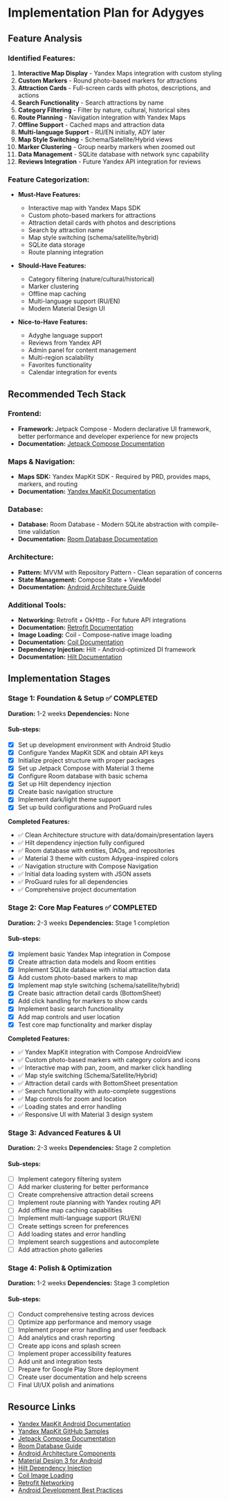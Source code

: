 # Implementation Plan for Adygyes

## Feature Analysis

### Identified Features:

1. **Interactive Map Display** - Yandex Maps integration with custom styling
2. **Custom Markers** - Round photo-based markers for attractions
3. **Attraction Cards** - Full-screen cards with photos, descriptions, and actions
4. **Search Functionality** - Search attractions by name
5. **Category Filtering** - Filter by nature, cultural, historical sites
6. **Route Planning** - Navigation integration with Yandex Maps
7. **Offline Support** - Cached maps and attraction data
8. **Multi-language Support** - RU/EN initially, ADY later
9. **Map Style Switching** - Schema/Satellite/Hybrid views
10. **Marker Clustering** - Group nearby markers when zoomed out
11. **Data Management** - SQLite database with network sync capability
12. **Reviews Integration** - Future Yandex API integration for reviews

### Feature Categorization:

- **Must-Have Features:**
  - Interactive map with Yandex Maps SDK
  - Custom photo-based markers for attractions
  - Attraction detail cards with photos and descriptions
  - Search by attraction name
  - Map style switching (schema/satellite/hybrid)
  - SQLite data storage
  - Route planning integration

- **Should-Have Features:**
  - Category filtering (nature/cultural/historical)
  - Marker clustering
  - Offline map caching
  - Multi-language support (RU/EN)
  - Modern Material Design UI

- **Nice-to-Have Features:**
  - Adyghe language support
  - Reviews from Yandex API
  - Admin panel for content management
  - Multi-region scalability
  - Favorites functionality
  - Calendar integration for events

## Recommended Tech Stack

### Frontend:
- **Framework:** Jetpack Compose - Modern declarative UI framework, better performance and developer experience for new projects
- **Documentation:** [Jetpack Compose Documentation](https://developer.android.com/jetpack/compose)

### Maps & Navigation:
- **Maps SDK:** Yandex MapKit SDK - Required by PRD, provides maps, markers, and routing
- **Documentation:** [Yandex MapKit Documentation](https://yandex.com/maps-api/docs/mapkit/index.html)

### Database:
- **Database:** Room Database - Modern SQLite abstraction with compile-time validation
- **Documentation:** [Room Database Documentation](https://developer.android.com/training/data-storage/room)

### Architecture:
- **Pattern:** MVVM with Repository Pattern - Clean separation of concerns
- **State Management:** Compose State + ViewModel
- **Documentation:** [Android Architecture Guide](https://developer.android.com/topic/architecture)

### Additional Tools:
- **Networking:** Retrofit + OkHttp - For future API integrations
- **Documentation:** [Retrofit Documentation](https://square.github.io/retrofit/)
- **Image Loading:** Coil - Compose-native image loading
- **Documentation:** [Coil Documentation](https://coil-kt.github.io/coil/compose/)
- **Dependency Injection:** Hilt - Android-optimized DI framework
- **Documentation:** [Hilt Documentation](https://developer.android.com/training/dependency-injection/hilt-android)

## Implementation Stages

### Stage 1: Foundation & Setup ✅ **COMPLETED**
**Duration:** 1-2 weeks
**Dependencies:** None

#### Sub-steps:
- [x] Set up development environment with Android Studio
- [x] Configure Yandex MapKit SDK and obtain API keys
- [x] Initialize project structure with proper packages
- [x] Set up Jetpack Compose with Material 3 theme
- [x] Configure Room database with basic schema
- [x] Set up Hilt dependency injection
- [x] Create basic navigation structure
- [x] Implement dark/light theme support
- [x] Set up build configurations and ProGuard rules

**Completed Features:**
- ✅ Clean Architecture structure with data/domain/presentation layers
- ✅ Hilt dependency injection fully configured
- ✅ Room database with entities, DAOs, and repositories
- ✅ Material 3 theme with custom Adygea-inspired colors
- ✅ Navigation structure with Compose Navigation
- ✅ Initial data loading system with JSON assets
- ✅ ProGuard rules for all dependencies
- ✅ Comprehensive project documentation

### Stage 2: Core Map Features ✅ **COMPLETED**
**Duration:** 2-3 weeks
**Dependencies:** Stage 1 completion

#### Sub-steps:
- [x] Implement basic Yandex Map integration in Compose
- [x] Create attraction data models and Room entities
- [x] Implement SQLite database with initial attraction data
- [x] Add custom photo-based markers to map
- [x] Implement map style switching (schema/satellite/hybrid)
- [x] Create basic attraction detail cards (BottomSheet)
- [x] Add click handling for markers to show cards
- [x] Implement basic search functionality
- [x] Add map controls and user location
- [x] Test core map functionality and marker display

**Completed Features:**
- ✅ Yandex MapKit integration with Compose AndroidView
- ✅ Custom photo-based markers with category colors and icons
- ✅ Interactive map with pan, zoom, and marker click handling
- ✅ Map style switching (Schema/Satellite/Hybrid)
- ✅ Attraction detail cards with BottomSheet presentation
- ✅ Search functionality with auto-complete suggestions
- ✅ Map controls for zoom and location
- ✅ Loading states and error handling
- ✅ Responsive UI with Material 3 design system

### Stage 3: Advanced Features & UI
**Duration:** 2-3 weeks
**Dependencies:** Stage 2 completion

#### Sub-steps:
- [ ] Implement category filtering system
- [ ] Add marker clustering for better performance
- [ ] Create comprehensive attraction detail screens
- [ ] Implement route planning with Yandex routing API
- [ ] Add offline map caching capabilities
- [ ] Implement multi-language support (RU/EN)
- [ ] Create settings screen for preferences
- [ ] Add loading states and error handling
- [ ] Implement search suggestions and autocomplete
- [ ] Add attraction photo galleries

### Stage 4: Polish & Optimization
**Duration:** 1-2 weeks
**Dependencies:** Stage 3 completion

#### Sub-steps:
- [ ] Conduct comprehensive testing across devices
- [ ] Optimize app performance and memory usage
- [ ] Implement proper error handling and user feedback
- [ ] Add analytics and crash reporting
- [ ] Create app icons and splash screen
- [ ] Implement proper accessibility features
- [ ] Add unit and integration tests
- [ ] Prepare for Google Play Store deployment
- [ ] Create user documentation and help screens
- [ ] Final UI/UX polish and animations

## Resource Links

- [Yandex MapKit Android Documentation](https://yandex.com/maps-api/docs/mapkit/android/index.html)
- [Yandex MapKit GitHub Samples](https://github.com/yandex/mapkit-android-demo)
- [Jetpack Compose Documentation](https://developer.android.com/jetpack/compose)
- [Room Database Guide](https://developer.android.com/training/data-storage/room)
- [Android Architecture Components](https://developer.android.com/topic/architecture)
- [Material Design 3 for Android](https://m3.material.io/develop/android/jetpack-compose)
- [Hilt Dependency Injection](https://developer.android.com/training/dependency-injection/hilt-android)
- [Coil Image Loading](https://coil-kt.github.io/coil/compose/)
- [Retrofit Networking](https://square.github.io/retrofit/)
- [Android Development Best Practices](https://developer.android.com/develop/quality-guidelines)
